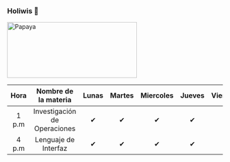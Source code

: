 ### Holiwis 👋


<a href="https://es.cooltext.com"><img src="https://images.cooltext.com/5583469.png" width="303" height="130" alt="Papaya" /></a>

<!--
**Papayabierta/Papayabierta** is a ✨ _special_ ✨ repository because its `README.md` (this file) appears on your GitHub profile.

Here are some ideas to get you started:

- 🔭 I’m currently working on ...
- 🌱 I’m currently learning ...
- 👯 I’m looking to collaborate on ...
- 🤔 I’m looking for help with ...
- 💬 Ask me about ...
- 📫 How to reach me: ...
- 😄 Pronouns: ...
- ⚡ Fun fact: ...
-->

|  Hora 	|     Nombre de la materia     	| Lunas 	| Martes 	| Miercoles 	| Jueves 	| Viernes 	|
|:-----:	|:----------------------------:	|:-----:	|:------:	|:---------:	|:------:	|:-------:	|
| 1 p.m 	| Investigación de Operaciones 	|   ✔   	|    ✔   	|     ✔     	|    ✔   	|         	|
| 4 p.m 	| Lenguaje de Interfaz         	|   ✔   	|    ✔   	|     ✔     	|    ✔   	|         	|
